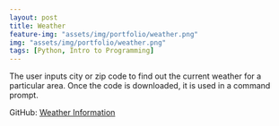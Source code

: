 ```yaml
---
layout: post
title: Weather
feature-img: "assets/img/portfolio/weather.png"
img: "assets/img/portfolio/weather.png"
tags: [Python, Intro to Programming]
---
```


The user inputs city or zip code to find out the current weather for a particular area. Once the code is downloaded, it is used in a command prompt.

GitHub:
[Weather Information](https://github.com/knmoses/DSC510-Weather)

